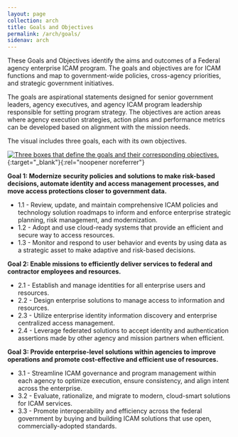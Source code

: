 ```yaml
---
layout: page
collection: arch
title: Goals and Objectives
permalink: /arch/goals/
sidenav: arch
---
```


These Goals and Objectives identify the aims and outcomes of a Federal agency enterprise ICAM program.  The goals and objectives are for ICAM functions and map to government-wide policies, cross-agency priorities, and strategic government initiatives.  

The goals are aspirational statements designed for senior government leaders, agency executives, and agency ICAM program leadership responsible for setting program strategy.  The objectives are action areas where agency execution strategies, action plans and performance metrics can be developed based on alignment with the mission needs.    

The visual includes three goals, each with its own objectives. 

[![Three boxes that define the goals and their corresponding objectives.]({{site.baseurl}}/assets/arch/goals_GoalsAndObjectives.png)]({{site.baseurl}}/assets/arch/goals_GoalsAndObjectives.png){:target="_blank"}{:rel="noopener noreferrer"}


**Goal 1: Modernize security policies and solutions to make risk-based decisions, automate identity and access management processes, and move access protections closer to government data.**
- 1.1 - Review, update, and maintain comprehensive ICAM policies and technology solution roadmaps to inform and enforce enterprise strategic planning, risk management, and modernization.
- 1.2 - Adopt and use cloud-ready systems that provide an efficient and secure way to access resources.
- 1.3 - Monitor and respond to user behavior and events by using data as a strategic asset to make adaptive and risk-based decisions.

**Goal 2:  Enable missions to efficiently  deliver services to federal and contractor employees and resources.**
- 2.1 - Establish and manage identities for all enterprise users and resources.
- 2.2 - Design enterprise solutions to manage access to information and resources.
- 2.3 - Utilize enterprise identity information discovery and enterprise centralized access management.
- 2.4 - Leverage federated solutions to accept identity and authentication assertions made by other agency and mission partners when efficient.

**Goal 3:  Provide enterprise-level solutions within agencies to improve operations and promote cost-effective and efficient use of resources.**
- 3.1 - Streamline ICAM governance and program management within each agency to optimize execution, ensure consistency, and align intent across the enterprise.
- 3.2 - Evaluate, rationalize, and migrate to modern, cloud-smart solutions for ICAM services. 
- 3.3 - Promote interoperability and efficiency across the federal government by buying and building ICAM solutions that use open, commercially-adopted standards.  

